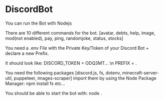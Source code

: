 # DiscordBot

You can run the Bot with Nodejs

There are 10 different commands for the bot.
[avatar, debts, help, image, mod(not enabled), pay, ping, randomjoke, status, stocks]

You need a .env File with the Private Key/Token of your Discord Bot + declare a new Prefix.

It should look like:
DISCORD_TOKEN = ODQ3MT... \n
PREFIX = .

You need the following packages [discord.js, fs, dotenv, minecraft-server-util, puppeteer, images-scraper]
import them by using the Node Package Manager: npm install fs   etc...

You should be able to start the bot with: node .
